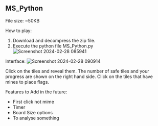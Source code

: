 MS_Python
------------------------------------
File size: ~50KB

How to play:
1. Download and decompress the zip file.
2. Execute the python file MS_Python.py
![Screenshot 2024-02-28 085941](https://github.com/chowchunfu/MS_Python/assets/77260012/e17220b0-7f9b-40e1-9da4-d39c1e1d370f)

Interface:
![Screenshot 2024-02-28 090914](https://github.com/chowchunfu/MS_Python/assets/77260012/1d24308a-3a2d-4fb0-b692-28ee9e4c286a)


Click on the tiles and reveal them. The number of safe tiles and your progress are shown on the right hand side.
Click on the tiles that have mines to place flags.

Features to Add in the future:
- First click not mime
- Timer
- Board Size options
- To analyse something
